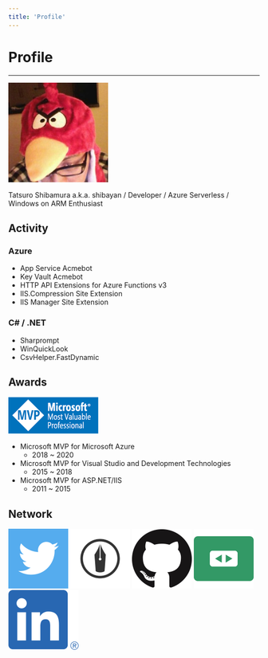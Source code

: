 ```yaml
---
title: 'Profile'
---
```


# Profile

---

![Tatsuro Shibamura](./images/shibayan.jpg)

Tatsuro Shibamura a.k.a. shibayan / Developer / Azure Serverless / Windows on ARM Enthusiast

## Activity

### Azure

- App Service Acmebot
- Key Vault Acmebot
- HTTP API Extensions for Azure Functions v3
- IIS.Compression Site Extension
- IIS Manager Site Extension

### C# / .NET

- Sharprompt
- WinQuickLook
- CsvHelper.FastDynamic

## Awards

[![Microsoft MVP](./images/msmvp.png)](https://mvp.microsoft.com/en-us/PublicProfile/4032161)

- Microsoft MVP for Microsoft Azure
  - 2018 ~ 2020
- Microsoft MVP for Visual Studio and Development Technologies
  - 2015 ~ 2018
- Microsoft MVP for ASP.NET/IIS
  - 2011 ~ 2015

## Network

[![Twitter](./images/twitter.png)](https://twitter.com/shibayan)
[![Hatena Blog](./images/hatenablog.png)](https://blog.shibayan.jp)
[![GitHub](./images/github.png)](https://github.com/shibayan)
[![SpeakerDeck](./images/speakerdeck.png)](https://speakerdeck.com/shibayan)
[![SpeakerDeck](./images/linkedin.png)](https://www.linkedin.com/in/tatsuro-shibamura/)

